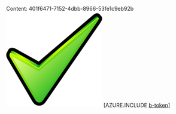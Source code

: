 Content: 401f6471-7152-4dbb-8966-53fe1c9eb92b![image](1d433671-8b66-4669-aa9e-bdc7304ea5cd.png)
[AZURE.INCLUDE [b-token](9644373e-083c-4e69-bba1-0f31e93b3c2f.md)]
